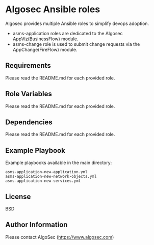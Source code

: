 Algosec Ansible roles
=========

Algosec provides multiple Ansible roles to simplify devops adoption.  
- asms-application roles are dedicated to the Algosec AppViz(BusinessFlow) module.  
- asms-change role is used to submit change requests via the AppChange(FireFlow) module.  

Requirements
------------

Please read the README.md for each provided role.

Role Variables
--------------


Please read the README.md for each provided role.

Dependencies
------------

Please read the README.md for each provided role.

Example Playbook
----------------

Example playbooks available in the main directory:

	asms-application-new-application.yml
	asms-application-new-network-objects.yml
	asms-application-new-services.yml

License
-------

BSD

Author Information
------------------

Please contact AlgoSec (https://www.algosec.com)
